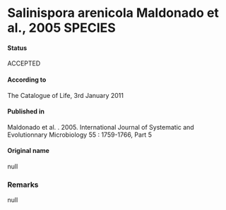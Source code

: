 Salinispora arenicola Maldonado et al., 2005 SPECIES
=======

#### Status
ACCEPTED

#### According to
The Catalogue of Life, 3rd January 2011

#### Published in
Maldonado et al. . 2005. International Journal of Systematic and Evolutionnary Microbiology 55 : 1759-1766, Part 5

#### Original name
null

### Remarks
null